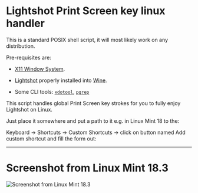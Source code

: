 # Lightshot Print Screen key linux handler

This is a standard POSIX shell script, it will most likely work on any distribution.

Pre-requisites are:

- [X11 Window System](https://en.wikipedia.org/wiki/X_Window_System).

- [Lightshot](https://app.prntscr.com/en/wine-lightshot.html) properly installed into [Wine](https://www.winehq.org/).

- Some CLI tools: [`xdotool`](http://manpages.ubuntu.com/manpages/xenial/man1/xdotool.1.html), [`pgrep`](https://linux.die.net/man/1/pgrep)

This script handles global Print Screen key strokes for you to fully enjoy Lightshot on Linux.

Just place it somewhere and put a path to it e.g. in Linux Mint 18 to the:

Keyboard -> Shortcuts -> Custom Shortcuts -> click on button named Add custom shortcut and fill the form out:

----------------------------------------

# Screenshot from Linux Mint 18.3

![Screenshot from Linux Mint 18.3](https://www.vlastimilburian.cz/images/lightshot_print_screen.png)

